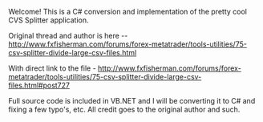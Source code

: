 Welcome! This is a C# conversion and implementation of the pretty cool CVS Splitter application.

Original thread and author is here -- http://www.fxfisherman.com/forums/forex-metatrader/tools-utilities/75-csv-splitter-divide-large-csv-files.html

With direct link to the file - http://www.fxfisherman.com/forums/forex-metatrader/tools-utilities/75-csv-splitter-divide-large-csv-files.html#post727

Full source code is included in VB.NET and I will be converting it to C# and fixing a few typo's, etc. All credit goes to the original author and such.
